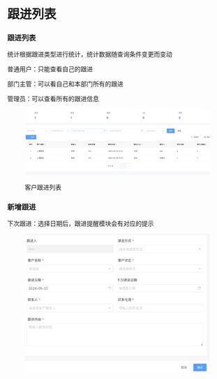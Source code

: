 # 跟进列表

### 跟进列表

统计根据跟进类型进行统计，统计数据随查询条件变更而变动

普通用户：只能查看自己的跟进

部门主管：可以看自己和本部门所有的跟进

管理员：可以查看所有的跟进信息

<figure><img src="../../../.gitbook/assets/image (149).png" alt=""><figcaption><p>客户跟进列表</p></figcaption></figure>

### 新增跟进

下次跟进：选择日期后，跟进提醒模块会有对应的提示

<figure><img src="../../../.gitbook/assets/image (150).png" alt=""><figcaption></figcaption></figure>
